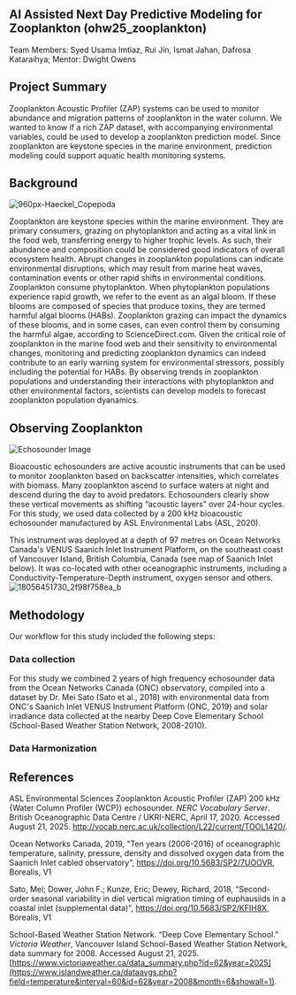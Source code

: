## AI Assisted Next Day Predictive Modeling for Zooplankton (ohw25_zooplankton)
Team Members: Syed Usama Imtiaz, Rui Jin, Ismat Jahan, Dafrosa Kataraihya; 
Mentor: Dwight Owens

## Project Summary
Zooplankton Acoustic Profiler (ZAP) systems can be used to monitor abundance and migration patterns of zooplankton in the water column. We wanted to know if a rich ZAP dataset, with accompanying environmental variables, could be used to develop a zooplankton prediction model. Since zooplankton are keystone species in the marine environment, prediction modeling could support aquatic health monitoring systems. 

## Background 
![960px-Haeckel_Copepoda](https://github.com/user-attachments/assets/3aeadd0a-b3b1-4710-9a88-8b87c77751b3)

Zooplankton are keystone species within the marine environment. They are primary consumers, grazing on phytoplankton and acting as a vital link in the food web, transferring energy to higher trophic levels. As such, their abundance and composition could be considered good indicators of overall ecosystem health. Abrupt changes in zooplankton populations can indicate environmental disruptions, which may result from marine heat waves, contamination events or other rapid shifts in environmental conditions. Zooplankton consume phytoplankton. When phytoplankton populations experience rapid growth, we refer to the event as an algal bloom. If these blooms are composed of species that produce toxins, they are termed harmful algal blooms (HABs). Zooplankton grazing can impact the dynamics of these blooms, and in some cases, can even control them by consuming the harmful algae, according to ScienceDirect.com. Given the critical role of zooplankton in the marine food web and their sensitivity to environmental changes, monitoring and predicting zooplankton dynamics can indeed contribute to an early warning system for environmental stressors, possibly including the potential for HABs. By observing trends in zooplankton populations and understanding their interactions with phytoplankton and other environmental factors, scientists can develop models to forecast zooplankton population dyanamics.

## Observing Zooplankton
<img alt="Echosounder Image" src="https://github.com/user-attachments/assets/2fbe2e24-3c04-4ff2-ae57-d63eb8f14029" />

Bioacoustic echosounders are active acoustic instruments that can be used to monitor zooplankton based on backscatter intensities, which correlates with biomass. Many zooplankton ascend to surface waters at night and descend during the day to avoid predators. Echosounders clearly show these vertical movements as shifting “acoustic layers” over 24-hour cycles. For this study, we used data collected by a 200 kHz bioacoustic echosounder manufactured by ASL Environmental Labs (ASL, 2020). 

This instrument was deployed at a depth of 97 metres on Ocean Networks Canada's VENUS Saanich Inlet Instrument Platform, on the southeast coast of Vancouver Island, British Columbia, Canada (see map of Saanich Inlet below). It was co-located with other oceanographic instruments, including a Conductivity-Temperature-Depth instrument, oxygen sensor and others. 
![18056451730_2f98f758ea_b](https://github.com/user-attachments/assets/19e90162-f6ce-4f3a-bf31-176038a8e459)

## Methodology
Our workflow for this study included the following steps:

### Data collection
For this study we combined 2 years of high frequency echosounder data from the Ocean Networks Canada (ONC) observatory, compiled into a dataset by Dr. Mei Sato (Sato et al., 2018) with environmental data from ONC's Saanich Inlet VENUS Instrument Platform (ONC, 2019) and solar irradiance data collected at the nearby Deep Cove Elementary School (School-Based Weather Station Network, 2008-2010). 

### Data Harmonization

### 

## References
ASL Environmental Sciences Zooplankton Acoustic Profiler (ZAP) 200 kHz {Water Column Profiler (WCP)} echosounder. *NERC Vocabulary Server*. British Oceanographic Data Centre / UKRI-NERC, April 17, 2020. Accessed August 21, 2025. http://vocab.nerc.ac.uk/collection/L22/current/TOOL1420/.

Ocean Networks Canada, 2019, "Ten years (2006-2016) of oceanographic temperature, salinity, pressure, density and dissolved oxygen data from the Saanich Inlet cabled observatory", https://doi.org/10.5683/SP2/7UOOVR, Borealis, V1

Sato, Mei; Dower, John F.; Kunze, Eric; Dewey, Richard, 2018, "Second-order seasonal variability in diel vertical migration timing of euphausiids in a coastal inlet (supplemental data)", https://doi.org/10.5683/SP2/KFIH8X, Borealis, V1

School-Based Weather Station Network. “Deep Cove Elementary School.” *Victoria Weather*, Vancouver Island School-Based Weather Station Network, data summary for 2008. Accessed August 21, 2025. [https://www.victoriaweather.ca/data_summary.php?id=62&year=2025](https://www.islandweather.ca/dataavgs.php?field=temperature&interval=60&id=62&year=2008&month=6&showall=1).
